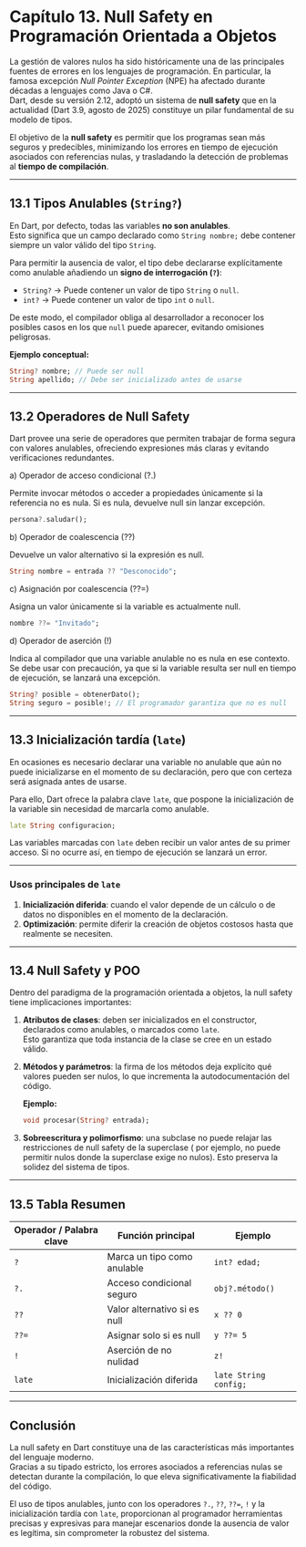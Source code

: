 # Capítulo 13. Null Safety en Programación Orientada a Objetos

La gestión de valores nulos ha sido históricamente una de las principales fuentes de errores en los lenguajes de
programación. En particular, la famosa excepción *Null Pointer Exception* (NPE) ha afectado durante décadas a lenguajes
como Java o C#.  
Dart, desde su versión 2.12, adoptó un sistema de **null safety** que en la actualidad (Dart 3.9, agosto de 2025)
constituye un pilar fundamental de su modelo de tipos.

El objetivo de la **null safety** es permitir que los programas sean más seguros y predecibles, minimizando los errores
en tiempo de ejecución asociados con referencias nulas, y trasladando la detección de problemas al **tiempo de
compilación**.

---

## 13.1 Tipos Anulables (`String?`)

En Dart, por defecto, todas las variables **no son anulables**.  
Esto significa que un campo declarado como `String nombre;` debe contener siempre un valor válido del tipo `String`.

Para permitir la ausencia de valor, el tipo debe declararse explícitamente como anulable añadiendo un **signo de
interrogación (`?`)**:

- `String?` → Puede contener un valor de tipo `String` o `null`.
- `int?` → Puede contener un valor de tipo `int` o `null`.

De este modo, el compilador obliga al desarrollador a reconocer los posibles casos en los que `null` puede aparecer,
evitando omisiones peligrosas.

**Ejemplo conceptual:**

```dart
String? nombre; // Puede ser null
String apellido; // Debe ser inicializado antes de usarse
```

---

## 13.2 Operadores de Null Safety

Dart provee una serie de operadores que permiten trabajar de forma segura con valores anulables, ofreciendo expresiones
más claras y evitando verificaciones redundantes.

a) Operador de acceso condicional (?.)

Permite invocar métodos o acceder a propiedades únicamente si la referencia no es nula.
Si es nula, devuelve null sin lanzar excepción.

```dart
persona?.saludar();
```

b) Operador de coalescencia (??)

Devuelve un valor alternativo si la expresión es null.

```dart
String nombre = entrada ?? "Desconocido";
```

c) Asignación por coalescencia (??=)

Asigna un valor únicamente si la variable es actualmente null.

```dart
nombre ??= "Invitado";
```

d) Operador de aserción (!)

Indica al compilador que una variable anulable no es nula en ese contexto.
Se debe usar con precaución, ya que si la variable resulta ser null en tiempo de ejecución, se lanzará una excepción.

```dart
String? posible = obtenerDato();
String seguro = posible!; // El programador garantiza que no es null
```

---

## 13.3 Inicialización tardía (`late`)

En ocasiones es necesario declarar una variable no anulable que aún no puede inicializarse en el momento de su
declaración, pero que con certeza será asignada antes de usarse.

Para ello, Dart ofrece la palabra clave `late`, que pospone la inicialización de la variable sin necesidad de marcarla
como anulable.

```dart
late String configuracion;
```

Las variables marcadas con `late` deben recibir un valor antes de su primer acceso. Si no ocurre así, en tiempo de
ejecución se lanzará un error.

---

### Usos principales de `late`

1. **Inicialización diferida**: cuando el valor depende de un cálculo o de datos no disponibles en el momento de la
   declaración.
2. **Optimización**: permite diferir la creación de objetos costosos hasta que realmente se necesiten.

---

## 13.4 Null Safety y POO

Dentro del paradigma de la programación orientada a objetos, la null safety tiene implicaciones importantes:

1. **Atributos de clases**: deben ser inicializados en el constructor, declarados como anulables, o marcados como
   `late`.  
   Esto garantiza que toda instancia de la clase se cree en un estado válido.
2. **Métodos y parámetros**: la firma de los métodos deja explícito qué valores pueden ser nulos, lo que incrementa la
   autodocumentación del código.

   **Ejemplo:**
    ```dart
    void procesar(String? entrada);
    ```
3. **Sobreescritura y polimorfismo**: una subclase no puede relajar las restricciones de null safety de la superclase (
   por ejemplo, no puede permitir nulos donde la superclase exige no nulos). Esto preserva la solidez del sistema de
   tipos.

---

## 13.5 Tabla Resumen

| Operador / Palabra clave | Función principal            | Ejemplo               |
|--------------------------|------------------------------|-----------------------|
| `?`                      | Marca un tipo como anulable  | `int? edad;`          |
| `?.`                     | Acceso condicional seguro    | `obj?.método()`       |
| `??`                     | Valor alternativo si es null | `x ?? 0`              |
| `??=`                    | Asignar solo si es null      | `y ??= 5`             |
| `!`                      | Aserción de no nulidad       | `z!`                  |
| `late`                   | Inicialización diferida      | `late String config;` |

---

## Conclusión

La null safety en Dart constituye una de las características más importantes del lenguaje moderno.  
Gracias a su tipado estricto, los errores asociados a referencias nulas se detectan durante la compilación, lo que eleva
significativamente la fiabilidad del código.

El uso de tipos anulables, junto con los operadores `?.`, `??`, `??=`, `!` y la inicialización tardía con `late`,
proporcionan al programador herramientas precisas y expresivas para manejar escenarios donde la ausencia de valor es
legítima, sin comprometer la robustez del sistema.